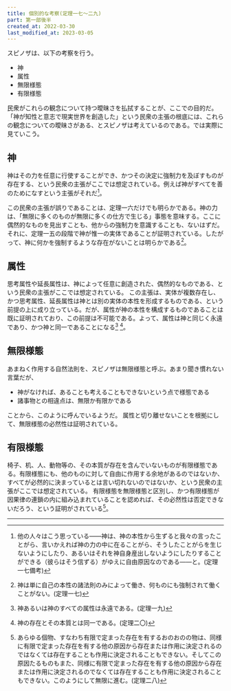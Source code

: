 ```yaml
---
title: 個別的な考察(定理一七～二九)
part: 第一部後半
created_at: 2022-03-30
last_modified_at: 2023-03-05
---
```


スピノザは、以下の考察を行う。

- 神
- 属性
- 無限様態
- 有限様態

民衆がこれらの観念について持つ曖昧さを払拭することが、ここでの目的だ。「神が知性と意志で現実世界を創造した」という民衆の主張の根底には、これらの観念についての曖昧さがある、とスピノザは考えているのである。では実際に見ていこう。

## 神

神はその力を任意に行使することができ、かつその決定に強制力を及ぼすものが存在する、という民衆の主張がここでは想定されている。例えば神がすべてを善のためになすという主張がそれだ[^ref1]。

[^ref1]:他の人々はこう思っている――神は、神の本性から生ずると我々の言ったことがら、言いかえれば神の力の中に在ることがら、そうしたことがらを生じないようにしたり、あるいはそれを神自身産出しないようにしたりすることができる（彼らはそう信ずる）がゆえに自由原因なのである――と。(定理一七備考)

この民衆の主張が誤りであることは、定理一六だけでも明らかである。神の力は、「無限に多くのものが無限に多くの仕方で生じる」事態を意味する。ここに偶然的なものを見出すことも、他からの強制力を意識することも、ないはずだ。それに、定理一五の段階で神が惟一の実体であることが証明されている。したがって、神に何かを強制するような存在がないことは明らかである[^ref2]。

[^ref2]:神は単に自己の本性の諸法則のみによって働き、何ものにも強制されて働くことがない。(定理一七)

## 属性

思考属性や延長属性は、神によって任意に創造された、偶然的なものである、という民衆の主張がここでは想定されている。
この主張は、実体が複数存在し、かつ思考属性、延長属性は神とは別の実体の本性を形成するものである、という前提の上に成り立っている。だが、属性が神の本性を構成するものであることは既に証明されており、この前提は不可能である。よって、属性は神と同じく永遠であり、かつ神と同一であることになる[^ref3] [^ref4]。

[^ref3]:神あるいは神のすべての属性は永遠である。(定理一九)

[^ref4]:神の存在とその本質とは同一である。(定理二〇)

## 無限様態

あまねく作用する自然法則を、スピノザは無限様態と呼ぶ。あまり聞き慣れない言葉だが、

- 神がなければ、あることも考えることもできないという点で様態である
- 諸事物との相違点は、無限か有限かである

ことから、このように呼んでいるようだ。
属性と切り離せないことを根拠にして、無限様態の必然性は証明されている。

## 有限様態

椅子、机、人、動物等の、その本質が存在を含んでいないものが有限様態である。有限様態にも、他のものに対して自由に作用する余地があるのではないか、すべてが必然的に決まっているとは言い切れないのではないか、という民衆の主張がここでは想定されている。
有限様態を無限様態と区別し、かつ有限様態が因果律の連鎖の内に組み込まれていることを認めれば、その必然性は否定できないだろう、という証明がされている[^ref5]。

[^ref5]:あらゆる個物、すなわち有限で定まった存在を有するおのおのの物は、同様に有限で定まった存在を有する他の原因から存在または作用に決定されるのではなくては存在することも作用に決定されることもできない。そしてこの原因たるものもまた、同様に有限で定まった存在を有する他の原因から存在または作用に決定されるのでなくては存在することも作用に決定されることもできない。このようにして無限に進む。(定理二八)

---
